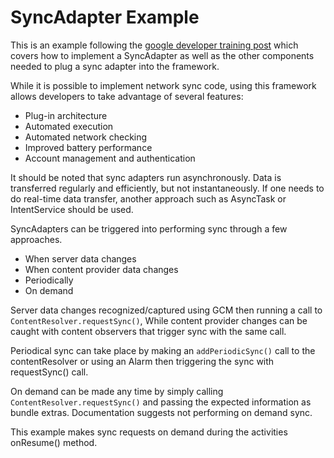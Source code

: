 # SyncAdapter Example

This is an example following the [google developer training post](https://developer.android.com/training/sync-adapters/index.html) which covers how to implement a SyncAdapter as well as the other components needed to plug a sync adapter into the framework.

While it is possible to implement network sync code, using this framework allows developers to take advantage of several features:
-  Plug-in architecture
-  Automated execution
-  Automated network checking
-  Improved battery performance
-  Account management and authentication

It should be noted that sync adapters run asynchronously. Data is transferred regularly and efficiently, but not instantaneously. If one needs to do real-time data transfer, another approach such as AsyncTask or IntentService should be used.

SyncAdapters can be triggered into performing sync through a few approaches.
-   When server data changes
-   When content provider data changes
-   Periodically
-   On demand

Server data changes recognized/captured using GCM then running a call to `ContentResolver.requestSync()`, While content provider changes can be caught with content observers that trigger sync with the same call.

Periodical sync can take place by making an `addPeriodicSync()` call to the contentResolver or using an Alarm then triggering the sync with requestSync() call.

On demand can be made any time by simply calling `ContentResolver.requestSync()` and passing the expected information as bundle extras. Documentation suggests not performing on demand sync.

This example makes sync requests on demand during the activities onResume() method.
